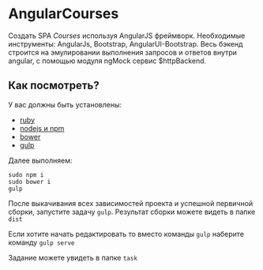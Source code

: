 # AngularCourses

Создать SPA  *Courses* используя AngularJS фреймворк.
Необходимые инструменты: AngularJs, Bootstrap, AngularUI-Bootstrap.
Весь бэкенд строится на эмулировании выполнения запросов и ответов внутри angular, с помощью модуля ngMock сервис $httpBackend.

## Как посмотреть?

У вас должны быть установлены:

- [ruby](https://www.ruby-lang.org/ru/downloads/)
- [nodejs и npm](https://nodejs.org/)
- [bower](http://bower.io/)
- [gulp](http://gulpjs.com/)

Далее выполняем:

```
sudo npm i
sudo bower i
gulp
```

После выкачивания всех зависимостей проекта и успешной первичной сборки, запустите задачу `gulp`.
Результат сборки можете видеть в папке `dist`

Если хотите начать редактировать то вместо команды `gulp` наберите команду `gulp serve`

Задание можете увидеть в папке `task`


